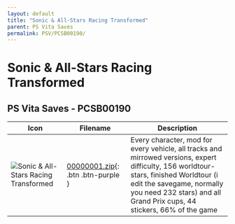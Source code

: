 ```yaml
---
layout: default
title: "Sonic & All-Stars Racing Transformed"
parent: PS Vita Saves
permalink: PSV/PCSB00190/
---
```

# Sonic & All-Stars Racing Transformed

## PS Vita Saves - PCSB00190

| Icon | Filename | Description |
|------|----------|-------------|
| ![Sonic & All-Stars Racing Transformed](https://github.com/bucanero/apollo-vita/raw/main/sce_sys/icon0.png) | [00000001.zip](00000001.zip){: .btn .btn-purple } | Every character, mod for every vehicle, all tracks and mirrowed versions, expert difficulty, 156 worldtour-stars, finished Worldtour (i edit the savegame, normally you need 232 stars) and all Grand Prix cups, 44 stickers, 66% of the game  |
